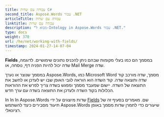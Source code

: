```yaml
---
title: עבודה עם שדות C#
second_title: Aspose.Words עבור .NET
articleTitle: עבודה עם שדות
linktitle: עבודה עם שדות
description: "מבוא ל-Intology in Aspose.Words עבור .NET."
type: docs
weight: 370
url: /he/net/working-with-fields/
timestamp: 2024-01-27-14-07-04
---
```


**Fields** במסמך הם כמו בעלי מקומות שבהם ניתן להכניס נתונים שימושיים. לדוגמה, שדה יכול להיות הפניה דף, נוסחה, או Mail Merge שדה.

במסמך שנוצר או נערך Aspose.Words, כמו Microsoft Word מסמך, שדה מורכב קוד שדה ותוצאה שדה. קוד השדה הוא הוראה לגבי האופן שבו יש לעדכן או לחשב את התוצאה של השדה. יישום שמעבד מסמך ומפגש בשדה צריך לפרש את ההוראות הכלולות בקוד השדה ולעדכן את התוצאה בשדה עם ערך חדש.

In In In Aspose.Words שדות מיוצגים על ידי [Fields](https://reference.aspose.com/words/net/aspose.words.fields/) שם. מאמרים בסעיף זה של תיעוד מסבירים כיצד להשתמש Aspose.Words שיעורים כדי לתמרן שדות מסמך באופן רציונאלי.
